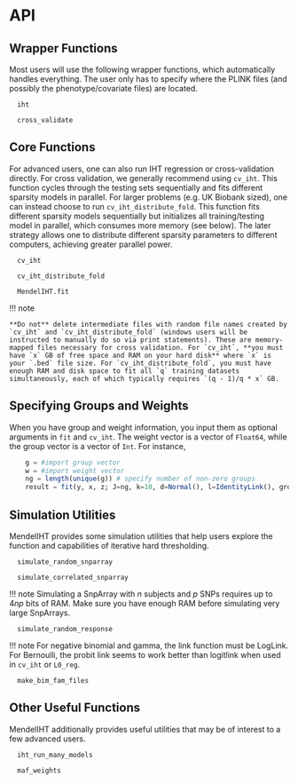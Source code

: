 
# API

## Wrapper Functions

Most users will use the following wrapper functions, which automatically handles everything. The user only has to specify where the PLINK files (and possibly the phenotype/covariate files) are located. 

```@docs
  iht
```

```@docs
  cross_validate
```

## Core Functions

For advanced users, one can also run IHT regression or cross-validation directly. For cross validation, we generally recommend using `cv_iht`. This function cycles through the testing sets sequentially and fits different sparsity models in parallel. For larger problems (e.g. UK Biobank sized), one can instead choose to run `cv_iht_distribute_fold`. This function fits different sparsity models sequentially but initializes all training/testing model in parallel, which consumes more memory (see below). The later strategy allows one to distribute different sparsity parameters to different computers, achieving greater parallel power. 

```@docs
  cv_iht
```

```@docs
  cv_iht_distribute_fold
```

```@docs
  MendelIHT.fit
```

!!! note 

    **Do not** delete intermediate files with random file names created by `cv_iht` and `cv_iht_distribute_fold` (windows users will be instructed to manually do so via print statements). These are memory-mapped files necessary for cross validation. For `cv_iht`, **you must have `x` GB of free space and RAM on your hard disk** where `x` is your `.bed` file size. For `cv_iht_distribute_fold`, you must have enough RAM and disk space to fit all `q` training datasets simultaneously, each of which typically requires `(q - 1)/q * x` GB. 

## Specifying Groups and Weights

When you have group and weight information, you input them as optional arguments in `fit` and `cv_iht`. The weight vector is a vector of `Float64`, while the group vector is a vector of `Int`. For instance,

```Julia
    g = #import group vector
    w = #import weight vector
    ng = length(unique(g)) # specify number of non-zero groups
    result = fit(y, x, z; J=ng, k=10, d=Normal(), l=IdentityLink(), group=g, weight=w)
```

## Simulation Utilities

MendelIHT provides some simulation utilities that help users explore the function and capabilities of iterative hard thresholding. 

```@docs
  simulate_random_snparray
```

```@docs
  simulate_correlated_snparray
```

!!! note
    Simulating a SnpArray with $n$ subjects and $p$ SNPs requires up to $4np$ bits of RAM. Make sure you have enough RAM before simulating very large SnpArrays.

```@docs
  simulate_random_response
```

!!! note
    For negative binomial and gamma, the link function must be LogLink. For Bernoulli, the probit link seems to work better than logitlink when used in `cv_iht` or `L0_reg`. 

```@docs
  make_bim_fam_files
```

## Other Useful Functions

MendelIHT additionally provides useful utilities that may be of interest to a few advanced users. 

```@docs
  iht_run_many_models
```

```@docs
  maf_weights
```
